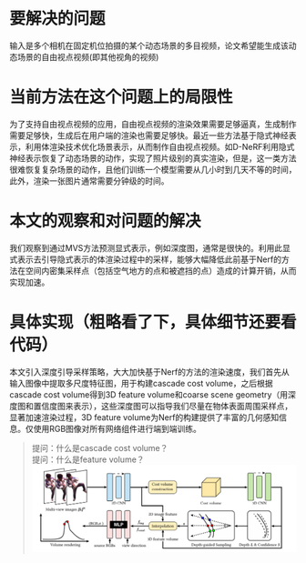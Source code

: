 # 要解决的问题
输入是多个相机在固定机位拍摄的某个动态场景的多目视频，论文希望能生成该动态场景的自由视点视频(即其他视角的视频)
# 当前方法在这个问题上的局限性
为了支持自由视点视频的应用，自由视点视频的渲染效果需要足够逼真，生成制作需要足够快，生成后在用户端的渲染也需要足够快。最近一些方法基于隐式神经表示，利用体渲染技术优化场景表示，从而制作自由视点视频。如D-NeRF利用隐式神经表示恢复了动态场景的动作，实现了照片级别的真实渲染，但是，这一类方法很难恢复复杂场景的动作，且他们训练一个模型需要从几小时到几天不等的时间，此外，渲染一张图片通常需要分钟级的时间。
# 本文的观察和对问题的解决
我们观察到通过MVS方法预测显式表示，例如深度图，通常是很快的。利用此显式表示去引导隐式表示的体渲染过程中的采样，能够大幅降低此前基于Nerf的方法在空间内密集采样点（包括空气地方的点和被遮挡的点）造成的计算开销，从而实现加速。
# 具体实现（粗略看了下，具体细节还要看代码）
本文引入深度引导采样策略，大大加快基于Nerf的方法的渲染速度，我们首先从输入图像中提取多尺度特征图，用于构建cascade cost volume，之后根据cascade cost volume得到3D feature volume和coarse scene geometry（用深度图和置信度图来表示），这些深度图可以指导我们尽量在物体表面周围采样点，显著加速渲染过程，3D feature volume为Nerf的构建提供了丰富的几何感知信息。仅使用RGB图像对所有网络组件进行端到端训练。  
> 提问：什么是cascade cost volume？  
> 提问：什么是feature volume？  
![pipline](https://github.com/gjgjgjfff/Nerf_Learn/blob/main/img/ENerf/pipline.png)  
